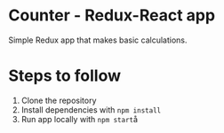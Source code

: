 # Counter - Redux-React app

Simple Redux app that makes basic calculations.

# Steps to follow

1. Clone the repository
2. Install dependencies with `npm install`
3. Run app locally with `npm start`å
